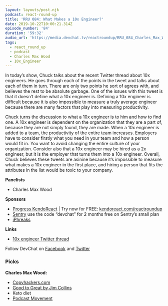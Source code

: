 ```yaml
---
layout: layouts/post.njk
podcast: react-round-up
title: 'RRU 084: What Makes a 10x Engineer?'
date: 2019-10-22T10:00:21.314Z
episode_number: '84'
duration: '59:32'
audio_url: 'https://media.devchat.tv/reactroundup/RRU_084_Charles_Max_Wood.mp3'
tags:
  - react_round_up
  - podcast
  - Charles Max Wood
  - 10x_Engineer
---
```

In today’s show, Chuck talks about the recent Twitter thread about 10x engineers. He goes through each of the points in the tweet and talks about each of them in turn. There are only two points he sort of agrees with, and believes the rest to be absolute garbage. One of the issues with this tweet is that it doesn’t define what a 10x engineer is. Defining a 10x engineer is difficult because it is also impossible to measure a truly average engineer because there are many factors that play into measuring productivity.

Chuck turns the discussion to what a 10x engineer is to him and how to find one. A 10x engineer is dependent on the organization that they are a part of, because they are not simply found, they are made. When a 10x engineer is added to a team, the productivity of the entire team increases. Employers have to consider firstly what you need in your team and how a person would fit in. You want to avoid changing the entire culture of your organization. Consider also that a 10x engineer may be hired as a 2x engineer, but it is the employer that turns them into a 10x engineer. Overall, Chuck believes these tweets are asinine because it’s impossible to measure what makes a 10x engineer in the first place, and hiring a person that fits the attributes in the list would be toxic to your company.

**Panelists**

* Charles Max Wood

**Sponsors**

* [Progress KendoReact](https://www.telerik.com/kendo-react-ui/campaigns/free-trial-react-8/?utm_medium=cpm&utm_source=reactroundup&utm_campaign=kendo-ui-react-trial-oct-22)  | Try now for FREE: [kendoreact.com/reactroundup](https://www.telerik.com/kendo-react-ui/campaigns/free-trial-react-8/?utm_medium=cpm&utm_source=reactroundup&utm_campaign=kendo-ui-react-trial-oct-15)
* [Sentry](http://sentry.io/) use the code “devchat” for 2 months free on Sentry’s small plan
* [iPhreaks](https://devchat.tv/iphreaks)

**Links**

* [10x engineer Twitter thread](https://twitter.com/skirani/status/1149302828420067328?lang=en)

Follow DevChat on [Facebook](https://www.facebook.com/DevChattv/?__tn__=%2Cd%2CP-R&eid=ARDBDrBnK71PDmx_8gE_IeIEo5SnM7cyzylVBjAwfaOo1ck_6q3GXuRBfaUQZaWVvFGyEVjrhDwnS_tV) and [Twitter](https://twitter.com/devchattv?lang=en)

### **Picks**

**Charles Max Wood:**

* [Copyhackers.com](https://copyhackers.com/)
* [Good to Great by Jim Collins](https://www.amazon.com/Good-Great-Some-Companies-Others-ebook/dp/B0058DRUV6?ie=UTF8&qid=1548462018&sr=8-1&linkCode=ll1&tag=devchattv-20&linkId=f06bfe7482dca8bb751ed6d7cc86e2ab&language=en_US)
* Keto diet
* [Podcast Movement](https://podcastmovement.com/)
